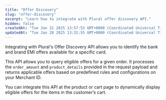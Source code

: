 ```yaml
---
title: "Offer Discovery"
slug: "offer-discovery"
excerpt: "Learn how to integrate with Plural offer discovery API."
hidden: false
createdAt: "Tue Jan 21 2025 13:57:53 GMT+0000 (Coordinated Universal Time)"
updatedAt: "Tue Jan 28 2025 13:31:55 GMT+0000 (Coordinated Universal Time)"
---
```

Integrating with Plural's Offer Discovery API allows you to identify the bank and brand EMI offers available for a specific card.

This API allows you to query eligible offers for a given order. It processes the `order_amount` and `product_details` provided in the request payload and returns applicable offers based on predefined rules and configurations on your Merchant ID.

You can integrate this API at the product or cart page to dynamically display eligible offers for the items in the customer’s cart.
